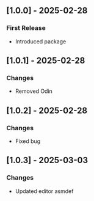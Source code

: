 ## [1.0.0] - 2025-02-28
### First Release
- Introduced package

## [1.0.1] - 2025-02-28
### Changes
- Removed Odin

## [1.0.2] - 2025-02-28
### Changes
- Fixed bug

## [1.0.3] - 2025-03-03
### Changes
- Updated editor asmdef